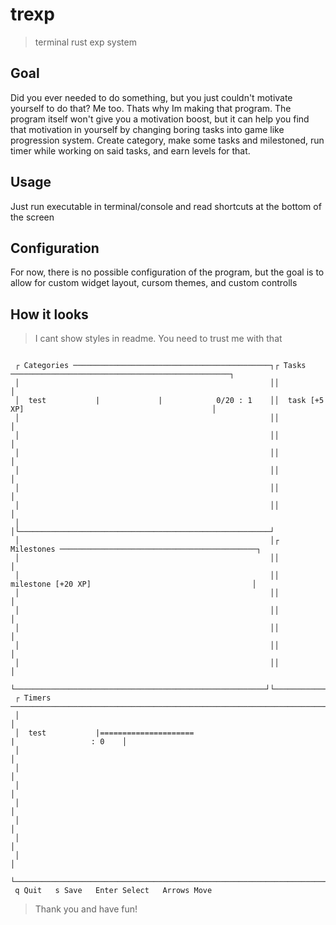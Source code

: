 # trexp
> terminal rust exp system

## Goal
Did you ever needed to do something, but you just couldn't motivate yourself to do that? Me too. Thats why Im making that program. The program itself won't give you a motivation boost, but it can help you find that motivation in yourself by changing boring tasks into game like progression system. Create category, make some tasks and milestoned, run timer while working on said tasks, and earn levels for that.

## Usage
Just run executable in terminal/console and read shortcuts at the bottom of the screen

## Configuration
For now, there is no possible configuration of the program, but the goal is to allow for custom widget layout, cursom themes, and custom controlls

## How it looks
> I cant show styles in readme. You need to trust me with that
```

 ┌ Categories ────────────────────────────────────────────┐┌ Tasks ─────────────────────────────────────────────────┐
 │                                                        ││                                                        │
 │  test           |             |            0/20 : 1    ││  task [+5 XP]                                          │
 │                                                        ││                                                        │
 │                                                        ││                                                        │
 │                                                        ││                                                        │
 │                                                        ││                                                        │
 │                                                        ││                                                        │
 │                                                        ││                                                        │
 │                                                        │└────────────────────────────────────────────────────────┘
 │                                                        │┌ Milestones ────────────────────────────────────────────┐
 │                                                        ││                                                        │
 │                                                        ││  milestone [+20 XP]                                    │
 │                                                        ││                                                        │
 │                                                        ││                                                        │
 │                                                        ││                                                        │
 │                                                        ││                                                        │
 │                                                        ││                                                        │
 └────────────────────────────────────────────────────────┘└────────────────────────────────────────────────────────┘
 ┌ Timers ──────────────────────────────────────────────────────────────────────────────────────────────────────────┐
 │                                                                                                                  │
 │  test           |=====================                                                  |                 : 0    │
 │                                                                                                                  │
 │                                                                                                                  │
 │                                                                                                                  │
 │                                                                                                                  │
 │                                                                                                                  │
 │                                                                                                                  │
 │                                                                                                                  │
 └──────────────────────────────────────────────────────────────────────────────────────────────────────────────────┘
 q Quit   s Save   Enter Select   Arrows Move

```

> Thank you and have fun!
